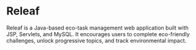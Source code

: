 # Releaf
Releaf is a Java-based eco-task management web application built with JSP, Servlets, and MySQL. It encourages users to complete eco-friendly challenges, unlock progressive topics, and track environmental impact.
